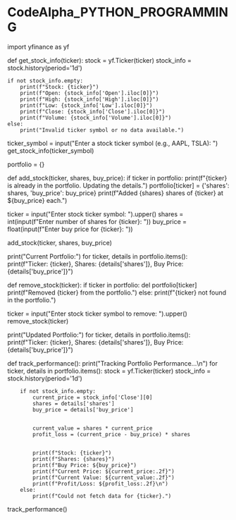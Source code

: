 # CodeAlpha_PYTHON_PROGRAMMING
import yfinance as yf

def get_stock_info(ticker):
    stock = yf.Ticker(ticker)
    stock_info = stock.history(period='1d')  
    
    if not stock_info.empty:
        print(f"Stock: {ticker}")
        print(f"Open: {stock_info['Open'].iloc[0]}")
        print(f"High: {stock_info['High'].iloc[0]}")
        print(f"Low: {stock_info['Low'].iloc[0]}")
        print(f"Close: {stock_info['Close'].iloc[0]}")
        print(f"Volume: {stock_info['Volume'].iloc[0]}")
    else:
        print("Invalid ticker symbol or no data available.")


ticker_symbol = input("Enter a stock ticker symbol (e.g., AAPL, TSLA): ")
get_stock_info(ticker_symbol)


portfolio = {}

def add_stock(ticker, shares, buy_price):
    if ticker in portfolio:
        print(f"{ticker} is already in the portfolio. Updating the details.")
    portfolio[ticker] = {'shares': shares, 'buy_price': buy_price}
    print(f"Added {shares} shares of {ticker} at ${buy_price} each.")


ticker = input("Enter stock ticker symbol: ").upper()
shares = int(input(f"Enter number of shares for {ticker}: "))
buy_price = float(input(f"Enter buy price for {ticker}: "))

add_stock(ticker, shares, buy_price)


print("Current Portfolio:")
for ticker, details in portfolio.items():
    print(f"Ticker: {ticker}, Shares: {details['shares']}, Buy Price: {details['buy_price']}")

def remove_stock(ticker):
    if ticker in portfolio:
        del portfolio[ticker]
        print(f"Removed {ticker} from the portfolio.")
    else:
        print(f"{ticker} not found in the portfolio.")


ticker = input("Enter stock ticker symbol to remove: ").upper()
remove_stock(ticker)


print("Updated Portfolio:")
for ticker, details in portfolio.items():
    print(f"Ticker: {ticker}, Shares: {details['shares']}, Buy Price: {details['buy_price']}")

def track_performance():
    print("Tracking Portfolio Performance...\n")
    for ticker, details in portfolio.items():
        stock = yf.Ticker(ticker)
        stock_info = stock.history(period='1d')  
        
        if not stock_info.empty:
            current_price = stock_info['Close'][0]  
            shares = details['shares']
            buy_price = details['buy_price']
            
            
            current_value = shares * current_price
            profit_loss = (current_price - buy_price) * shares
            
            
            print(f"Stock: {ticker}")
            print(f"Shares: {shares}")
            print(f"Buy Price: ${buy_price}")
            print(f"Current Price: ${current_price:.2f}")
            print(f"Current Value: ${current_value:.2f}")
            print(f"Profit/Loss: ${profit_loss:.2f}\n")
        else:
            print(f"Could not fetch data for {ticker}.")
            
track_performance()
